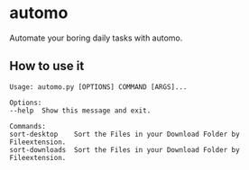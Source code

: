 # automo
Automate your boring daily tasks with automo.

## How to use it
    Usage: automo.py [OPTIONS] COMMAND [ARGS]...

    Options:
    --help  Show this message and exit.

    Commands:
    sort-desktop    Sort the Files in your Download Folder by Fileextension.
    sort-downloads  Sort the Files in your Download Folder by Fileextension.